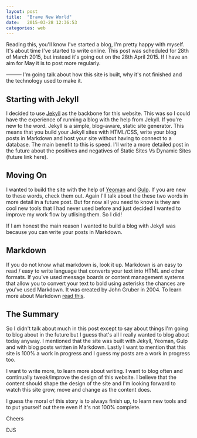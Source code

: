 ```yaml
---
layout: post
title:  "Brave New World"
date:   2015-03-28 12:36:53
categories: web
---
```


Reading this, you'll know I've started a blog, I'm pretty happy with myself. It's about time I've started to write online. This post was scheduled for 28th of March 2015, but instead it's going out on the 28th April 2015. If I have an aim for May it is to post more regularly.

&#8212;&#8212;&#8212; I'm going talk about how this site is built, why it's not finished  and the technology used to make it. 

## Starting with Jekyll
I decided to use [Jekyll][Jekyll] as the backbone for this website. This was so I could have the experience of running a blog with the help from Jekyll. If you're new to the word. Jekyll is a simple, blog-aware, static site generator. This means that you build your Jekyll sites with HTML/CSS, write your blog posts in Markdown and host your site without having to connect to a database. The main benefit to this is speed. I'll write a more detailed post in the future about the positives and negatives of Static Sites Vs Dynamic Sites (future link here).  

## Moving On
I wanted to build the site with the help of [Yeoman][Yeoman] and [Gulp][Gulp]. If you are new to these words, check them out. Again I'll talk about the these two words in more detail in a future post. But for now all you need to know is they are cool new tools that I had never used before and just decided I wanted to improve my work flow by utlising them. So I did!

If I am honest the main reason I wanted to build a blog with Jekyll was because you can write your posts in Markdown.

## Markdown
If you do not know what markdown is, look it up. Markdown is an easy to read / easy to write language that converts your text into HTML and other formats. If you've used message boards or content management systems that allow you to convert your text to bold using asterisks the chances are you've used Markdown. It was created by John Gruber in 2004. To learn more about Markdown [read this][daringfireball-markdown].

## The Summary

So I didn't talk about much in this post except to say about things I'm going to blog about in the future but I guess that's all I really wanted to blog about today anyway. I mentioned that the site was built with Jekyll, Yeoman, Gulp and with blog posts written in Markdown. Lastly I want to mention that this site is 100% a work in progress and I guess my posts are a work in progress too. 

I want to write more, to learn more about writing. I want to blog often and continually tweak/improve the design of this website. I believe that the content should shape the design of the site and I'm looking forward to watch this site grow, move and change as the content does.

I guess the moral of this story is to always finish up, to learn new tools and to put yourself out there even if it's not 100% complete.

Cheers

DJS







[daringfireball-markdown]: http://daringfireball.net/projects/markdown/syntax
[Jekyll]: http://jekyllrb.com
[Yeoman]: http://yeoman.io
[Gulp]: http://gulpjs.com